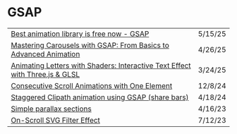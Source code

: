 # GSAP

|                                                                                                                                                                                                 |         |
| ----------------------------------------------------------------------------------------------------------------------------------------------------------------------------------------------- | ------- |
| [Best animation library is free now - GSAP](https://app.daily.dev/posts/best-animation-library-is-free-now---gsap-emsiwy6oa)                                                                    | 5/15/25 |
| [Mastering Carousels with GSAP: From Basics to Advanced Animation](https://app.daily.dev/posts/mastering-carousels-with-gsap-from-basics-to-advanced-animation-xjvdrumjj)                       | 4/26/25 |
| [Animating Letters with Shaders: Interactive Text Effect with Three.js & GLSL](https://app.daily.dev/posts/animating-letters-with-shaders-interactive-text-effect-with-three-js-glsl-kogda2cwv) | 3/24/25 |
| [Consecutive Scroll Animations with One Element](https://tympanus.net/codrops/2024/11/20/consecutive-scroll-animations-with-one-element/?ref=dailydev)                                          | 12/8/24 |
| [Staggered Clipath animation using GSAP (share bars)](https://codepen.io/snorkltv/pen/yLrxEwK?editors=0100)                                                                                     | 4/18/24 |
| [Simple parallax sections](https://codepen.io/GreenSock/pen/QWjjYEw)                                                                                                                            | 4/16/23 |
| [On-Scroll SVG Filter Effect](https://tympanus.net/codrops/2023/07/05/on-scroll-svg-filter-effect/?ref=web-design-weekly.com)                                                                   | 7/12/23 |
